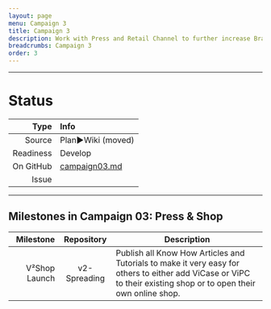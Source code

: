 ```yaml
---
layout: page
menu: Campaign 3
title: Campaign 3
description: Work with Press and Retail Channel to further increase Brand Awareness of V² Modular PC to prepare for Campaign 4
breadcrumbs: Campaign 3
order: 3
---
```



--------------------------

# Status

| Type  | Info |
|------:|:-----|
| Source | Plan►Wiki (moved) |
| Readiness | Develop |
| On GitHub | [campaign03.md](https://github.com/V-Squared/v2-Plan/blob/gh-pages/roadMap/campaign03.md) |
| Issue |  | 

--------------------------

## Milestones in Campaign 03: Press & Shop
|            Milestone |    Repository   | Description     |
|---------------------:|:---------------:|-------------------------|
| V²Shop Launch |  v2-Spreading | Publish all Know How Articles and Tutorials to make it very easy for others to either add ViCase or ViPC to their existing shop or to open their own online shop. |
